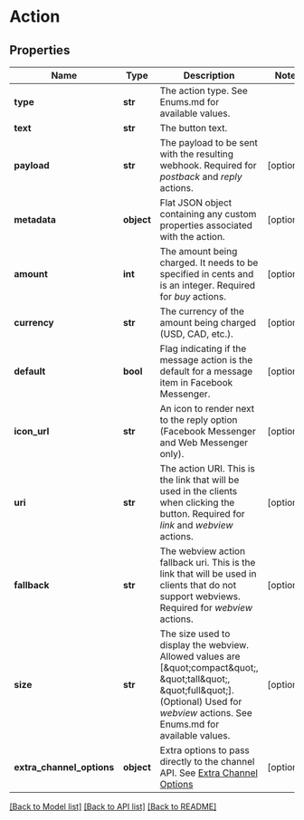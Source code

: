 # Action

## Properties
Name | Type | Description | Notes
------------ | ------------- | ------------- | -------------
**type** | **str** | The action type. See Enums.md for available values. | 
**text** | **str** | The button text. | 
**payload** | **str** | The payload to be sent with the resulting webhook. Required for *postback* and *reply* actions.  | [optional] 
**metadata** | **object** | Flat JSON object containing any custom properties associated with the action. | [optional] 
**amount** | **int** | The amount being charged. It needs to be specified in cents and is an integer. Required for *buy* actions.  | [optional] 
**currency** | **str** | The currency of the amount being charged (USD, CAD, etc.). | [optional] 
**default** | **bool** | Flag indicating if the message action is the default for a message item in Facebook Messenger. | [optional] 
**icon_url** | **str** | An icon to render next to the reply option (Facebook Messenger and Web Messenger only). | [optional] 
**uri** | **str** | The action URI. This is the link that will be used in the clients when clicking the button. Required for *link* and *webview* actions.  | [optional] 
**fallback** | **str** | The webview action fallback uri. This is the link that will be used in clients that do not support webviews. Required for *webview* actions.  | [optional] 
**size** | **str** | The size used to display the webview. Allowed values are [\&quot;compact\&quot;, \&quot;tall\&quot;, \&quot;full\&quot;]. (Optional) Used for *webview* actions. See Enums.md for available values.  | [optional] 
**extra_channel_options** | **object** | Extra options to pass directly to the channel API. See [Extra Channel Options](https://docs.smooch.io/rest#extra-channel-options-schema) | [optional] 

[[Back to Model list]](../README.md#documentation-for-models) [[Back to API list]](../README.md#documentation-for-api-endpoints) [[Back to README]](../README.md)


